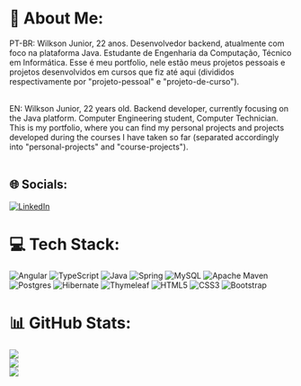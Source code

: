 # 💫 About Me: 
PT-BR: Wilkson Junior, 22 anos. Desenvolvedor backend, atualmente com foco na plataforma Java. Estudante de Engenharia da Computação, Técnico em Informática. Esse é meu portfolio, nele estão meus projetos pessoais e projetos desenvolvidos em cursos que fiz até aqui (divididos respectivamente por "projeto-pessoal" e "projeto-de-curso").<br><br>

EN: Wilkson Junior, 22 years old. Backend developer, currently focusing on the Java platform. Computer Engineering student, Computer Technician. This is my portfolio, where you can find my personal projects and projects developed during the courses I have taken so far (separated accordingly into "personal-projects" and "course-projects").<br><br>



## 🌐 Socials:
[![LinkedIn](https://img.shields.io/badge/LinkedIn-%230077B5.svg?logo=linkedin&logoColor=white)](https://linkedin.com/in/wilksonjunior) 

# 💻 Tech Stack:
![Angular](https://img.shields.io/badge/angular-%23DD0031.svg?style=for-the-badge&logo=angular&logoColor=white) ![TypeScript](https://img.shields.io/badge/typescript-%23007ACC.svg?style=for-the-badge&logo=typescript&logoColor=white) ![Java](https://img.shields.io/badge/java-%23ED8B00.svg?style=for-the-badge&logo=java&logoColor=white) ![Spring](https://img.shields.io/badge/spring-%236DB33F.svg?style=for-the-badge&logo=spring&logoColor=white) ![MySQL](https://img.shields.io/badge/mysql-%2300f.svg?style=for-the-badge&logo=mysql&logoColor=white) ![Apache Maven](https://img.shields.io/badge/Apache%20Maven-C71A36?style=for-the-badge&logo=Apache%20Maven&logoColor=white) ![Postgres](https://img.shields.io/badge/postgres-%23316192.svg?style=for-the-badge&logo=postgresql&logoColor=white) ![Hibernate](https://img.shields.io/badge/Hibernate-59666C?style=for-the-badge&logo=Hibernate&logoColor=white) ![Thymeleaf](https://img.shields.io/badge/Thymeleaf-%23005C0F.svg?style=for-the-badge&logo=Thymeleaf&logoColor=white) ![HTML5](https://img.shields.io/badge/html5-%23E34F26.svg?style=for-the-badge&logo=html5&logoColor=white) ![CSS3](https://img.shields.io/badge/css3-%231572B6.svg?style=for-the-badge&logo=css3&logoColor=white) ![Bootstrap](https://img.shields.io/badge/bootstrap-%238511FA.svg?style=for-the-badge&logo=bootstrap&logoColor=white)
# 📊 GitHub Stats:
![](https://github-readme-stats.vercel.app/api?username=moriartynho&theme=dark&hide_border=false&include_all_commits=true&count_private=true)<br/>
![](https://github-readme-streak-stats.herokuapp.com/?user=moriartynho&theme=dark&hide_border=false)<br/>
![](https://github-readme-stats.vercel.app/api/top-langs/?username=moriartynho&theme=dark&hide_border=false&include_all_commits=true&count_private=true&layout=compact)
